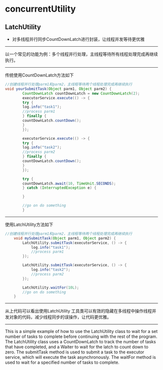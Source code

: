 # concurrentUtility
 
## LatchUtility
- 对多线程并行同步CountDownLatch进行封装，让线程并发等待更优雅

_________________
以一个常见的功能为例：多个线程并行处理，主线程等待所有线程处理完成再继续执行。
_________________
传统使用CountDownLatch方法如下
```java
//创建线程并行处理parm1和parm2，主线程等待两个线程处理完成再继续执行
void yourSubmitTask(Object parm1, Object parm2) {
        CountDownLatch countDownLatch = new CountDownLatch(2);
        executorService.execute(() -> {
        try {
        log.info("task1");
        //process parm1
        } finally {
        countDownLatch.countDown();
        }
        });

        executorService.execute(() -> {
        try {
        log.info("task2");
        //process parm2
        } finally {
        countDownLatch.countDown();
        }
        });

        try {
        countDownLatch.await(10, TimeUnit.SECONDS);
        } catch (InterruptedException e) {

        }

        //go on do something
        }
```

_________________
使用LatchUtility方法如下
```java
//创建线程并行处理parm1和parm2，主线程等待两个线程处理完成再继续执行
    void mySubmitTask(Object parm1, Object parm2) {
        LatchUtility.submitTask(executorService, () -> {
            log.info("task1");
            //process parm1
        });

        LatchUtility.submitTask(executorService, () -> {
            log.info("task2");
            //process parm2
        });

        LatchUtility.waitFor(10L);
        //go on do something
    }
```
_________________
从上代码可以看出使用LatchUtility 工具类可以有效的隐藏在多线程中操作线程并发对象的代码，减少线程同步的误操作，让代码更优雅。

_________________
This is a simple example of how to use the LatchUtility class to wait for a set number of tasks to complete before continuing with the rest of the program. The LatchUtility class uses a CountDownLatch to track the number of tasks that have completed, and a Waiter to wait for the latch to count down to zero. The submitTask method is used to submit a task to the executor service, which will execute the task asynchronously. The waitFor method is used to wait for a specified number of tasks to complete.

